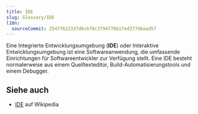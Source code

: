 ```yaml
---
title: IDE
slug: Glossary/IDE
l10n:
  sourceCommit: 2547f622337d6cbf8c3794776b17ed377d6aad57
---
```


Eine Integrierte Entwicklungsumgebung (**IDE**) oder Interaktive Entwicklungsumgebung ist eine Softwareanwendung, die umfassende Einrichtungen für Softwareentwickler zur Verfügung stellt. Eine IDE besteht normalerweise aus einem Quelltexteditor, Build-Automatisierungstools und einem Debugger.

## Siehe auch

- [IDE](https://en.wikipedia.org/wiki/Integrated_development_environment) auf Wikipedia
